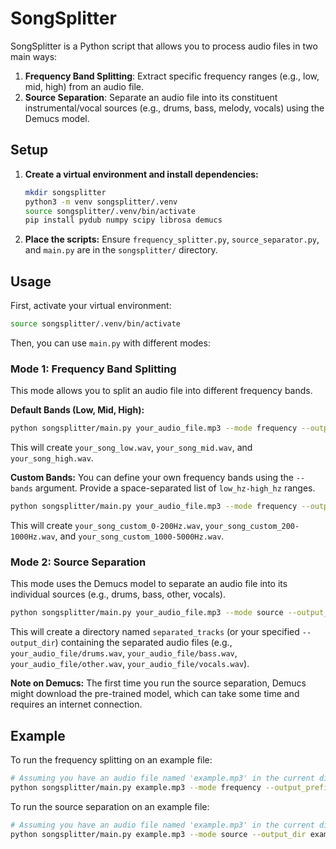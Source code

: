# SongSplitter

SongSplitter is a Python script that allows you to process audio files in two main ways:
1. **Frequency Band Splitting**: Extract specific frequency ranges (e.g., low, mid, high) from an audio file.
2. **Source Separation**: Separate an audio file into its constituent instrumental/vocal sources (e.g., drums, bass, melody, vocals) using the Demucs model.

## Setup

1.  **Create a virtual environment and install dependencies:**
    ```bash
    mkdir songsplitter
    python3 -m venv songsplitter/.venv
    source songsplitter/.venv/bin/activate
    pip install pydub numpy scipy librosa demucs
    ```

2.  **Place the scripts:**
    Ensure `frequency_splitter.py`, `source_separator.py`, and `main.py` are in the `songsplitter/` directory.

## Usage

First, activate your virtual environment:
```bash
source songsplitter/.venv/bin/activate
```

Then, you can use `main.py` with different modes:

### Mode 1: Frequency Band Splitting

This mode allows you to split an audio file into different frequency bands.

**Default Bands (Low, Mid, High):**
```bash
python songsplitter/main.py your_audio_file.mp3 --mode frequency --output_prefix your_song
```
This will create `your_song_low.wav`, `your_song_mid.wav`, and `your_song_high.wav`.

**Custom Bands:**
You can define your own frequency bands using the `--bands` argument. Provide a space-separated list of `low_hz-high_hz` ranges.
```bash
python songsplitter/main.py your_audio_file.mp3 --mode frequency --output_prefix your_song_custom --bands "0-200" "200-1000" "1000-5000"
```
This will create `your_song_custom_0-200Hz.wav`, `your_song_custom_200-1000Hz.wav`, and `your_song_custom_1000-5000Hz.wav`.

### Mode 2: Source Separation

This mode uses the Demucs model to separate an audio file into its individual sources (e.g., drums, bass, other, vocals).

```bash
python songsplitter/main.py your_audio_file.mp3 --mode source --output_dir separated_tracks
```
This will create a directory named `separated_tracks` (or your specified `--output_dir`) containing the separated audio files (e.g., `your_audio_file/drums.wav`, `your_audio_file/bass.wav`, `your_audio_file/other.wav`, `your_audio_file/vocals.wav`).

**Note on Demucs:** The first time you run the source separation, Demucs might download the pre-trained model, which can take some time and requires an internet connection.

## Example
To run the frequency splitting on an example file:
```bash
# Assuming you have an audio file named 'example.mp3' in the current directory
python songsplitter/main.py example.mp3 --mode frequency --output_prefix example_bands
```

To run the source separation on an example file:
```bash
# Assuming you have an audio file named 'example.mp3' in the current directory
python songsplitter/main.py example.mp3 --mode source --output_dir example_separated
